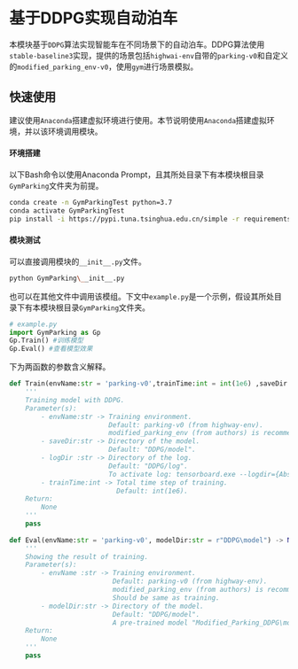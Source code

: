# 基于DDPG实现自动泊车

本模块基于`DDPG`算法实现智能车在不同场景下的自动泊车。DDPG算法使用`stable-baseline3`实现，提供的场景包括`highwai-env`自带的`parking-v0`和自定义的`modified_parking_env-v0`，使用`gym`进行场景模拟。

## 快速使用

建议使用`Anaconda`搭建虚拟环境进行使用。本节说明使用`Anaconda`搭建虚拟环境，并以该环境调用模块。

#### 环境搭建

以下Bash命令以使用Anaconda Prompt，且其所处目录下有本模块根目录`GymParking`文件夹为前提。

```bash
conda create -n GymParkingTest python=3.7
conda activate GymParkingTest
pip install -i https://pypi.tuna.tsinghua.edu.cn/simple -r requirements.txt
```

#### 模块测试

可以直接调用模块的`__init__.py`文件。

```bash
python GymParking\__init__.py
```

也可以在其他文件中调用该模组。下文中`example.py`是一个示例，假设其所处目录下有本模块根目录`GymParking`文件夹。

``` python
# example.py
import GymParking as Gp
Gp.Train() #训练模型
Gp.Eval() #查看模型效果
```

下为两函数的参数含义解释。

```python
def Train(envName:str = 'parking-v0',trainTime:int = int(1e6) ,saveDir:str = r"DDPG\model", logDir:str = r"DDPG\log") -> None:
    '''
    Training model with DDPG.
    Parameter(s):
        - envName:str -> Training environment. 
                         Default: parking-v0 (from highway-env). 
                         modified_parking_env (from authors) is recommended.
        - saveDir:str -> Directory of the model.
                         Default: "DDPG/model".
        - logDir :str -> Directory of the log.
                         Default: "DDPG/log".
                         To activate log: tensorboard.exe --logdir={Absolute path of 										   log directory(NOT A FILE)}
        - trainTime:int -> Total time step of training.
                           Default: int(1e6).
	Return:
        None
	'''
    pass
    
def Eval(envName:str = 'parking-v0', modelDir:str = r"DDPG\model") -> None:
    '''
    Showing the result of training.
    Parameter(s):
        - envName :str -> Training environment. 
                          Default: parking-v0 (from highway-env). 
                          modified_parking_env (from authors) is recommended.
                          Should be same as training.
        - modelDir:str -> Directory of the model.
                          Default: "DDPG/model".
                          A pre-trained model "Modified_Parking_DDPG\model" is 								  recommended.
    Return:
        None
    '''
    pass
```



